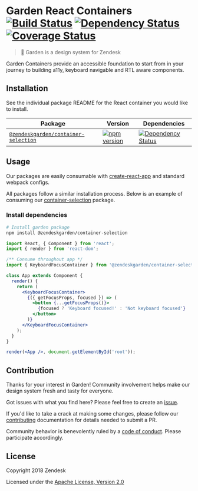 # Garden React Containers [![Build Status](https://img.shields.io/travis/zendeskgarden/react-containers/master.svg?style=flat-square)](https://travis-ci.com/zendeskgarden/react-containers) [![Dependency Status](https://img.shields.io/david/dev/zendeskgarden/react-containers.svg?style=flat-square)](https://david-dm.org/zendeskgarden/react-containers?type=dev) [![Coverage Status](https://img.shields.io/coveralls/github/zendeskgarden/react-containers/master.svg?style=flat-square)](https://coveralls.io/github/zendeskgarden/react-containers) <!-- markdownlint-disable -->

<!-- markdownlint-enable -->

> :seedling: Garden is a design system for Zendesk

Garden Containers provide an accessible foundation to start from in your journey to building a11y,
keyboard navigable and RTL aware components.

## Installation

See the individual package README for the React container you would like
to install.

| Package                                                    | Version                                                     | Dependencies                                                                   |
| ---------------------------------------------------------- | ----------------------------------------------------------- | ------------------------------------------------------------------------------ |
| [`@zendeskgarden/container-selection`](packages/selection) | [![npm version][selection npm version]][selection npm link] | [![Dependency Status][selection dependency status]][selection dependency link] |

[selection npm version]: https://img.shields.io/npm/v/@zendeskgarden/container-selection.svg?style=flat-square
[selection npm link]: https://www.npmjs.com/package/@zendeskgarden/container-selection
[selection dependency status]: https://img.shields.io/david/zendeskgarden/react-containers.svg?path=packages/selection&style=flat-square
[selection dependency link]: https://david-dm.org/zendeskgarden/react-containers?path=packages/selection

## Usage

Our packages are easily consumable with [create-react-app](https://github.com/facebook/create-react-app)
and standard webpack configs.

All packages follow a similar installation process. Below is an example of
consuming our [container-selection](https://www.npmjs.com/package/@zendeskgarden/container-selection)
package.

### Install dependencies

```sh
# Install garden package
npm install @zendeskgarden/container-selection
```

```jsx
import React, { Component } from 'react';
import { render } from 'react-dom';

/** Consume throughout app */
import { KeyboardFocusContainer } from '@zendeskgarden/container-selection';

class App extends Component {
  render() {
    return (
      <KeyboardFocusContainer>
        {({ getFocusProps, focused }) => (
          <button {...getFocusProps()}>
            {focused ? 'Keyboard focused!' : 'Not keyboard focused'}
          </button>
        )}
      </KeyboardFocusContainer>
    );
  }
}

render(<App />, document.getElementById('root'));
```

## Contribution

Thanks for your interest in Garden! Community involvement helps make our
design system fresh and tasty for everyone.

Got issues with what you find here? Please feel free to create an
[issue](https://github.com/zendeskgarden/react-containers/issues/new).

If you'd like to take a crack at making some changes, please follow our
[contributing](.github/CONTRIBUTING.md) documentation for details
needed to submit a PR.

Community behavior is benevolently ruled by a [code of
conduct](.github/CODE_OF_CONDUCT.md). Please participate accordingly.

## License

Copyright 2018 Zendesk

Licensed under the [Apache License, Version 2.0](LICENSE.md)

